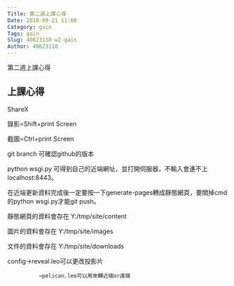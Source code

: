 ```yaml
---
Title: 第二週上課心得
Date: 2018-09-21 11:00
Category: gain
Tags: gain
Slug: 40623110-w2-gain
Author: 40623110
---
```


第二週上課心得

<!-- PELICAN_END_SUMMARY -->

上課心得
----

ShareX

錄影=Shift+print Screen

截圖=Ctrl+print Screen

git branch 可確認github的版本

python wsgi.py 可得到自己的近端網址，並打開伺服器，不輸入會連不上localhost:8443。

在近端更新資料完成後一定要按一下generate-pages轉成靜態網頁，要關掉cmd的python wsgi.py才能git push。

靜態網頁的資料會存在 Y:/tmp/site/content

圖片的資料會存在 Y:/tmp/site/images

文件的資料會存在 Y:/tmp/site/downloads

config→reveal.leo可以更改投影片

              →pelican.leo可以用來轉近端or遠端